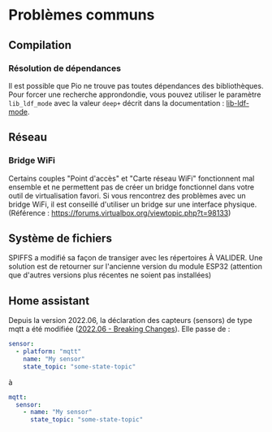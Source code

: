 # Problèmes communs

## Compilation

### Résolution de dépendances

Il est possible que Pio ne trouve pas toutes dépendances des bibliothèques. Pour forcer une recherche approndondie, vous pouvez utiliser le paramètre ```lib_ldf_mode``` avec la valeur ```deep+``` décrit dans la documentation : [lib-ldf-mode](https://docs.platformio.org/en/stable/projectconf/section_env_library.html#lib-ldf-mode).

## Réseau

### Bridge WiFi

Certains couples "Point d'accès" et "Carte réseau WiFi" fonctionnent mal ensemble et ne permettent pas de créer un bridge fonctionnel dans votre outil de virtualisation favori. Si vous rencontrez des problèmes avec un bridge WiFi, il est conseillé d'utiliser un bridge sur une interface physique. (Référence : https://forums.virtualbox.org/viewtopic.php?t=98133)

## Système de fichiers

SPIFFS a modifié sa façon de transiger avec les répertoires À VALIDER. Une solution est de retourner sur l'ancienne version du module ESP32 (attention que d'autres versions plus récentes ne soient pas installées)

## Home assistant

Depuis la version 2022.06, la déclaration des capteurs (sensors) de type mqtt a été modifiée ([2022.06 - Breaking Changes](https://www.home-assistant.io/blog/2022/06/01/release-20226/#breaking-changes)). Elle passe de :

```yaml
sensor:
  - platform: "mqtt"
    name: "My sensor"
    state_topic: "some-state-topic"
```

à

```yaml
mqtt:
  sensor:
    - name: "My sensor"
      state_topic: "some-state-topic"
```

